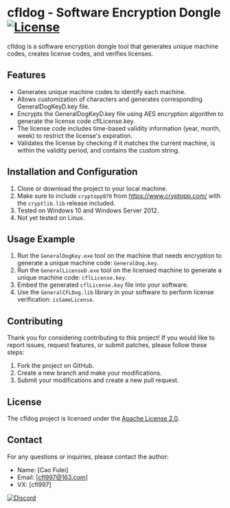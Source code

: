 # cfldog - Software Encryption Dongle [![License](https://img.shields.io/badge/license-Apache2.0-green)](https://github.com/cfl997/cfldog/blob/main/LICENSE)

cfldog is a software encryption dongle tool that generates unique machine codes, creates license codes, and verifies licenses.

## Features

- Generates unique machine codes to identify each machine.
- Allows customization of characters and generates corresponding GeneralDogKeyD.key file.
- Encrypts the GeneralDogKeyD.key file using AES encryption algorithm to generate the license code cflLicense.key.
- The license code includes time-based validity information (year, month, week) to restrict the license's expiration.
- Validates the license by checking if it matches the current machine, is within the validity period, and contains the custom string.

## Installation and Configuration

1. Clone or download the project to your local machine.
2. Make sure to include `cryptopp870` from https://www.cryptopp.com/ with the `cryptlib.lib` release included.
3. Tested on Windows 10 and Windows Server 2012.
4. Not yet tested on Linux.

## Usage Example

1. Run the `GeneralDogKey.exe` tool on the machine that needs encryption to generate a unique machine code: `GeneralDog.key`.
2. Run the `GeneralLicenseD.exe` tool on the licensed machine to generate a unique machine code: `cflLicense.key`.
3. Embed the generated `cflLicense.key` file into your software.
4. Use the `GeneralCFLDog.lib` library in your software to perform license verification: `isSameLicense`.

## Contributing

Thank you for considering contributing to this project! If you would like to report issues, request features, or submit patches, please follow these steps:

1. Fork the project on GitHub.
2. Create a new branch and make your modifications.
3. Submit your modifications and create a new pull request.

## License

The cfldog project is licensed under the [Apache License 2.0](LICENSE).

## Contact

For any questions or inquiries, please contact the author:

- Name: [Cao Fulei]
- Email: [cfl997@163.com]
- VX: [cfl997]

[![Discord](https://img.shields.io/badge/cfl997%20Server--blue.svg?style=social&logo=Discord)](https://discord.gg/nTRQ5uHuJS)
